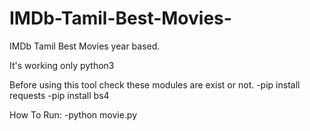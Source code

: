 # IMDb-Tamil-Best-Movies-
IMDb Tamil Best Movies year based.

It's working only python3

Before using this tool check these modules are exist or not.
  -pip install requests
  -pip install bs4

How To Run:
  -python movie.py
